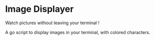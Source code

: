 # Image Displayer
Watch pictures without leaving your terminal !
 
A go script to display images in your terminal, with colored characters.
